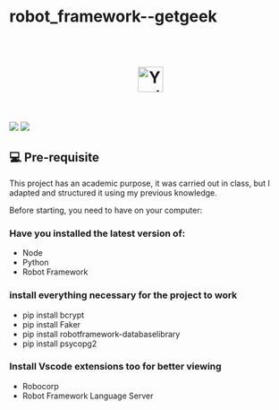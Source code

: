 # robot_framework--getgeek

<h1 align="center">
  <br>
  <img src="https://yodapp-testing.vercel.app/img/logo.ebf4d880.svg" alt="Yoda App" height="45" width="">
  <br><br>
</h1>


<p> 
    <img src="https://img.shields.io/badge/Robot%20Framework-3CB371?style=for-the-badge&logo=robotframework&logoColor=white">
    <img src="https://img.shields.io/badge/Python-239120?style=for-the-badge&logo=python&logoColor=white">
</p>


## 💻 Pre-requisite

This project has an academic purpose, it was carried out in class, but I adapted and structured it using my previous knowledge.

Before starting, you need to have on your computer:

### Have you installed the latest version of:
- Node
- Python
- Robot Framework

### install everything necessary for the project to work
- pip install bcrypt
- pip install Faker
- pip install robotframework-databaselibrary
- pip install psycopg2

### Install Vscode extensions too for better viewing
- Robocorp 
- Robot Framework Language Server

